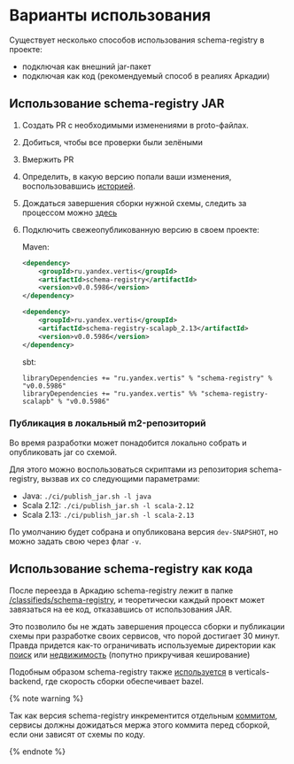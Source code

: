 # Варианты использования

Существует несколько способов использования schema-registry в проекте:

* подключая как внешний jar-пакет
* подключая как код (рекомендуемый способ в реалиях Аркадии)

## Использование schema-registry JAR

1. Создать PR с необходимыми изменениями в proto-файлах.
2. Добиться, чтобы все проверки были зелёными
3. Вмержить PR
4. Определить, в какую версию попали ваши изменения, воспользовавшись [историей](https://a.yandex-team.ru/arcadia/history/classifieds/schema-registry).
5. Дождаться завершения сборки нужной схемы, следить за процессом можно [здесь](https://a.yandex-team.ru/projects/verticals/ci/actions/launches?dir=classifieds%2Fschema-registry&id=build)
6. Подключить свежеопубликованную версию в своем проекте:

    Maven:
    ```xml
    <dependency>
        <groupId>ru.yandex.vertis</groupId>
        <artifactId>schema-registry</artifactId>
        <version>v0.0.5986</version>
    </dependency>

    <dependency>
        <groupId>ru.yandex.vertis</groupId>
        <artifactId>schema-registry-scalapb_2.13</artifactId>
        <version>v0.0.5986</version>
    </dependency>
    ```

    sbt:
    ```build
    libraryDependencies += "ru.yandex.vertis" % "schema-registry" % "v0.0.5986"
    libraryDependencies += "ru.yandex.vertis" %% "schema-registry-scalapb" % "v0.0.5986"
    ```

### Публикация в локальный m2-репозиторий
Во время разработки может понадобится локально собрать и опубликовать jar со схемой.

Для этого можно воспользоваться скриптами из репозитория schema-registry, вызвав их со следующими параметрами:

* Java: `./ci/publish_jar.sh -l java`
* Scala 2.12: `./ci/publish_jar.sh -l scala-2.12`
* Scala 2.13: `./ci/publish_jar.sh -l scala-2.13`

По умолчанию будет собрана и опубликована версия `dev-SNAPSHOT`, но можно задать свою через флаг `-v`.

## Использование schema-registry как кода
После переезда в Аркадию schema-registry лежит в папке [/classifieds/schema-registry](https://a.yandex-team.ru/arcadia/classifieds/schema-registry), и теоретически каждый проект может завязаться на ее код, отказавшись от использования JAR.

Это позволило бы не ждать завершения процесса сборки и публикации схемы при разработке своих сервисов, что порой достигает 30 минут.
Правда придется как-то ограничивать используемые директории как [поиск](https://a.yandex-team.ru/arcadia/classifieds/vs/build.sbt?rev=r9663515#L29) или [недвижимость](https://a.yandex-team.ru/arcadia/classifieds/realty/schema-registry/build.gradle?rev=r9663551#L9) (попутно прикручивая кеширование)

Подобным образом schema-registry также [используется](https://docs.yandex-team.ru/classifieds-infra/verticals-backend/development/schema-registry) в verticals-backend, где скорость сборки обеспечивает bazel.


{% note warning %}

Так как версия schema-registry инкрементится отдельным [коммитом](./ci.md#автоматический-pipeline-после-мержа-pr), сервисы должны дожидаться мержа этого коммита перед сборкой, если они зависят от схемы по коду.

{% endnote %}

